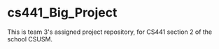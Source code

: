 # cs441_Big_Project
This is team 3's assigned project repository, for CS441 section 2 of the school CSUSM.

